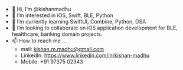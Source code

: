 - 👋 Hi, I’m @kishanmadhu
- 👀 I’m interested in iOS, Swift, BLE, Python
- 🌱 I’m currently learning SwiftUI, Combine, Python, DSA
- 💞️ I’m looking to collaborate on iOS application development for BLE, healthcare, banking domain projects.
- 📫 How to reach me ...
  - mail: kishan.m.madhu@gmail.com
  - LinkedIn: https://www.linkedin.com/in/kishan-madhu
  - Mobile: +91 97375 02343

<!---
kishanmadhu/kishanmadhu is a ✨ special ✨ repository because its `README.md` (this file) appears on your GitHub profile.
You can click the Preview link to take a look at your changes.
--->
